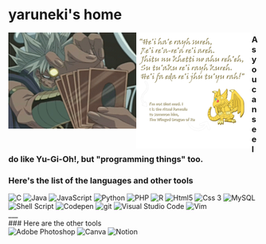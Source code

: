 # yaruneki's home

<img align="left" src="marik.gif" width="51%" height="auto" style="padding: 0 auto;">
<img align="left" src="quote_and_comment.png" width="46%" height="auto" style="padding: 0 auto;">

### As you can see I do like Yu-Gi-Oh!, but "programming things" too.
### Here's the list of the languages and other tools
<div>
  <img alt="C" src="https://img.shields.io/badge/c-%2300599C.svg?style=for-the-badge&logo=c&logoColor=white&style=flat-square" />
  <img alt="Java" src="https://img.shields.io/badge/java-%23ED8B00.svg?style=for-the-badge&logo=java&logoColor=white&style=flat-square" />
  <img alt="JavaScript" src="https://img.shields.io/badge/javascript-%23323330.svg?style=for-the-badge&logo=javascript&logoColor=%23F7DF1E&style=flat-square" />
  <img alt="Python" src="https://img.shields.io/badge/python-3670A0?style=for-the-badge&logo=python&logoColor=ffdd54&style=flat-square" />
  <img alt="PHP" src="https://img.shields.io/badge/php-%23777BB4.svg?style=for-the-badge&logo=php&logoColor=white&style=flat-square" />
  <img alt="R" src="https://img.shields.io/badge/r-%23276DC3.svg?style=for-the-badge&logo=r&logoColor=white&style=flat-square" />
  <img alt="Html5" src="https://img.shields.io/badge/html5-%23E34F26.svg?style=for-the-badge&logo=html5&logoColor=white&style=flat-square" />
  <img alt="Css 3" src="https://img.shields.io/badge/css3-%231572B6.svg?style=for-the-badge&logo=css3&logoColor=white&style=flat-square" />
  <img alt="MySQL" src="https://img.shields.io/badge/mysql-%2300f.svg?style=for-the-badge&logo=mysql&logoColor=white&style=flat-square" />
  <img alt="Shell Script" src="https://img.shields.io/badge/shell_script-%23121011.svg?style=for-the-badge&logo=gnu-bash&logoColor=white)&style=flat-square" />
  <img alt="Codepen" src="https://img.shields.io/badge/Codepen-000000?style=for-the-badge&logo=codepen&logoColor=white&style=flat-square" />
  <img alt="git" src="https://img.shields.io/badge/git-%23F05033.svg?style=for-the-badge&logo=git&logoColor=white&style=flat-square" />
  <img alt="Visual Studio Code" src="https://img.shields.io/badge/Visual%20Studio%20Code-0078d7.svg?style=for-the-badge&logo=visual-studio-code&logoColor=white&style=flat-square" />
  <img alt="Vim" src="https://img.shields.io/badge/VIM-%2311AB00.svg?style=for-the-badge&logo=vim&logoColor=white&style=flat-square" />
</div>
‎___‎
<br>
### Here are the other tools
<div>
  <img alt="Adobe Photoshop" src="https://img.shields.io/badge/adobe%20photoshop-%2331A8FF.svg?style=for-the-badge&logo=adobe%20photoshop&logoColor=white&style=flat-square" />
  <img alt="Canva" src="https://img.shields.io/badge/Canva-%2300C4CC.svg?style=for-the-badge&logo=Canva&logoColor=white&style=flat-square" />
  <img alt="Notion" src="https://img.shields.io/badge/Notion-0f0f0f?&style=for-the-badge&logo=Notion&logoColor=white&style=flat-square" />
  <img alt="" src="&style=flat-square" />
  <img alt="" src="&style=flat-square" />
  <img alt="" src="&style=flat-square" />
  <img alt="" src="&style=flat-square" />
  <img alt="" src="&style=flat-square" />
  <img alt="" src="&style=flat-square" />
  <img alt="" src="&style=flat-square" />
  <img alt="" src="&style=flat-square" />
  <img alt="" src="&style=flat-square" />
  <img alt="" src="&style=flat-square" />
  <img alt="" src="&style=flat-square" />
  <img alt="" src="&style=flat-square" />
</div>
